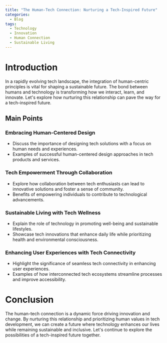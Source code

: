 ```yaml
---
title: "The Human-Tech Connection: Nurturing a Tech-Inspired Future"
categories:
  - Blog
tags:
  - Technology
  - Innovation
  - Human Connection
  - Sustainable Living
---
```


# Introduction
In a rapidly evolving tech landscape, the integration of human-centric principles is vital for shaping a sustainable future. The bond between humans and technology is transforming how we interact, learn, and innovate. Let's explore how nurturing this relationship can pave the way for a tech-inspired future.

## Main Points
### Embracing Human-Centered Design
- Discuss the importance of designing tech solutions with a focus on human needs and experiences.
- Examples of successful human-centered design approaches in tech products and services.

### Tech Empowerment Through Collaboration
- Explore how collaboration between tech enthusiasts can lead to innovative solutions and foster a sense of community.
- Benefits of empowering individuals to contribute to technological advancements.

### Sustainable Living with Tech Wellness
- Explain the role of technology in promoting well-being and sustainable lifestyles.
- Showcase tech innovations that enhance daily life while prioritizing health and environmental consciousness.

### Enhancing User Experiences with Tech Connectivity
- Highlight the significance of seamless tech connectivity in enhancing user experiences.
- Examples of how interconnected tech ecosystems streamline processes and improve accessibility.

# Conclusion
The human-tech connection is a dynamic force driving innovation and change. By nurturing this relationship and prioritizing human values in tech development, we can create a future where technology enhances our lives while remaining sustainable and inclusive. Let's continue to explore the possibilities of a tech-inspired future together.